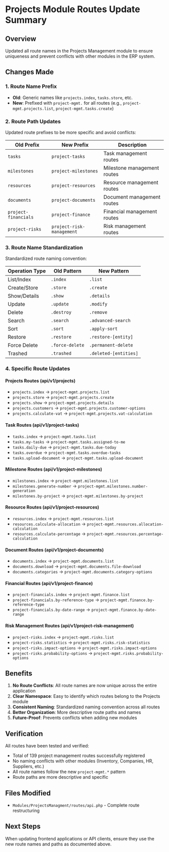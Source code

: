 # Projects Module Routes Update Summary

## Overview
Updated all route names in the Projects Management module to ensure uniqueness and prevent conflicts with other modules in the ERP system.

## Changes Made

### 1. Route Name Prefix
- **Old**: Generic names like `projects.index`, `tasks.store`, etc.
- **New**: Prefixed with `project-mgmt.` for all routes (e.g., `project-mgmt.projects.list`, `project-mgmt.tasks.create`)

### 2. Route Path Updates
Updated route prefixes to be more specific and avoid conflicts:

| Old Prefix | New Prefix | Description |
|------------|------------|-------------|
| `tasks` | `project-tasks` | Task management routes |
| `milestones` | `project-milestones` | Milestone management routes |
| `resources` | `project-resources` | Resource management routes |
| `documents` | `project-documents` | Document management routes |
| `project-financials` | `project-finance` | Financial management routes |
| `project-risks` | `project-risk-management` | Risk management routes |

### 3. Route Name Standardization
Standardized route naming convention:

| Operation Type | Old Pattern | New Pattern |
|----------------|-------------|-------------|
| List/Index | `.index` | `.list` |
| Create/Store | `.store` | `.create` |
| Show/Details | `.show` | `.details` |
| Update | `.update` | `.modify` |
| Delete | `.destroy` | `.remove` |
| Search | `.search` | `.advanced-search` |
| Sort | `.sort` | `.apply-sort` |
| Restore | `.restore` | `.restore-[entity]` |
| Force Delete | `.force-delete` | `.permanent-delete` |
| Trashed | `.trashed` | `.deleted-[entities]` |

### 4. Specific Route Updates

#### Projects Routes (api/v1/projects)
- `projects.index` → `project-mgmt.projects.list`
- `projects.store` → `project-mgmt.projects.create`
- `projects.show` → `project-mgmt.projects.details`
- `projects.customers` → `project-mgmt.projects.customer-options`
- `projects.calculate-vat` → `project-mgmt.projects.vat-calculation`

#### Task Routes (api/v1/project-tasks)
- `tasks.index` → `project-mgmt.tasks.list`
- `tasks.my-tasks` → `project-mgmt.tasks.assigned-to-me`
- `tasks.daily-due` → `project-mgmt.tasks.due-today`
- `tasks.overdue` → `project-mgmt.tasks.overdue-tasks`
- `tasks.upload-document` → `project-mgmt.tasks.upload-document`

#### Milestone Routes (api/v1/project-milestones)
- `milestones.index` → `project-mgmt.milestones.list`
- `milestones.generate-number` → `project-mgmt.milestones.number-generation`
- `milestones.by-project` → `project-mgmt.milestones.by-project`

#### Resource Routes (api/v1/project-resources)
- `resources.index` → `project-mgmt.resources.list`
- `resources.calculate-allocation` → `project-mgmt.resources.allocation-calculation`
- `resources.calculate-percentage` → `project-mgmt.resources.percentage-calculation`

#### Document Routes (api/v1/project-documents)
- `documents.index` → `project-mgmt.documents.list`
- `documents.download` → `project-mgmt.documents.file-download`
- `documents.categories` → `project-mgmt.documents.category-options`

#### Financial Routes (api/v1/project-finance)
- `project-financials.index` → `project-mgmt.finance.list`
- `project-financials.by-reference-type` → `project-mgmt.finance.by-reference-type`
- `project-financials.by-date-range` → `project-mgmt.finance.by-date-range`

#### Risk Management Routes (api/v1/project-risk-management)
- `project-risks.index` → `project-mgmt.risks.list`
- `project-risks.statistics` → `project-mgmt.risks.risk-statistics`
- `project-risks.impact-options` → `project-mgmt.risks.impact-options`
- `project-risks.probability-options` → `project-mgmt.risks.probability-options`

## Benefits

1. **No Route Conflicts**: All route names are now unique across the entire application
2. **Clear Namespace**: Easy to identify which routes belong to the Projects module
3. **Consistent Naming**: Standardized naming convention across all routes
4. **Better Organization**: More descriptive route paths and names
5. **Future-Proof**: Prevents conflicts when adding new modules

## Verification

All routes have been tested and verified:
- Total of 139 project management routes successfully registered
- No naming conflicts with other modules (Inventory, Companies, HR, Suppliers, etc.)
- All route names follow the new `project-mgmt.*` pattern
- Route paths are more descriptive and specific

## Files Modified

- `Modules/ProjectsManagment/routes/api.php` - Complete route restructuring

## Next Steps

When updating frontend applications or API clients, ensure they use the new route names and paths as documented above.
